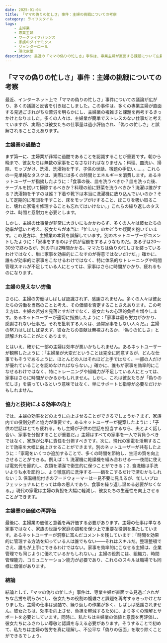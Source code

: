 ```yaml
---
date: 2025-01-04
title: 「ママの偽りの忙しさ」事件：主婦の挑戦についての考察
category: ライフスタイル
tags:
    - 主婦業
    - 専業主婦
    - ワークライフバランス
    - 家族のダイナミクス
    - ジェンダーロール
    - 現代家電
description: 最近の「ママの偽りの忙しさ」事件は、専業主婦が直面する課題について広範な議論を巻き起こしました。この記事では、主婦業の複雑さ、彼女たちの仕事に対する誤解、そして家族が協力と現代技術を通じてどのように彼女たちをサポートできるかについて探ります。
---
```


## 「ママの偽りの忙しさ」事件：主婦の挑戦についての考察

最近、インターネット上で「ママの偽りの忙しさ」事件についての議論が広がり、多くの議論と反省を引き起こしました。この事件は、多くの専業主婦が直面する見過ごされがちな苦労を明らかにし、主婦業の複雑さと課題を再考するきっかけとなりました。多くの人々は、主婦業が簡単でストレスのない仕事だと考えていますが、実際には彼女たちの仕事量は過小評価され、「偽りの忙しさ」と誤解されることさえあります。

### 主婦業の過酷さ

まず第一に、主婦業が非常に過酷であることを認識することが重要です。朝から晩まで、彼女たちは無数の家事をこなさなければなりません：料理、皿洗い、掃除、モップがけ、洗濯、洗濯物を干す、子供の世話、宿題の手伝い……。これらの一見単純なタスクは、実際には多くの時間とエネルギーを消費します。あるネットユーザーが指摘したように：「食事の後、皿を洗うべきか？皿を洗った後、テーブルを拭いて掃除するべきか？料理の前に野菜を洗うべきか？洗濯は誰がする？洗濯物を干すのは誰？下着や靴下は本当に洗濯機に放り込んでいいのか？そして定期的に布団を干すこと、床をモップがけすること、ほこりを吸い取ること、壊れた家電を修理することも忘れてはいけない。」これらの繰り返しのタスクは、時間と忍耐力を必要とします。

しかし、主婦の仕事量が非常に大きいにもかかわらず、多くの人々は彼女たちの効率が低いと考え、彼女たちが本当に「忙しい」のかどうか疑問を抱いています。この見方は、主婦業の本質を誤解しています。別のネットユーザーがコメントしたように：「家事をするのは子供が宿題をするようなものだ。ある子は20～30分で終わるが、別の子は2時間かかる。ママたちは偽りの忙しさを装っているわけではなく、単に家事を効率的にこなすのが得意ではないだけだ。」確かに、誰もが効率的に家事をこなせるわけではなく、特に体系的なトレーニングや時間管理スキルが不足している人にとっては、家事はさらに時間がかかり、疲れるものになります。

### 主婦の見えない労働

さらに、主婦の労働はしばしば認識されず、感謝されません。多くの人々は彼女たちの労働を当然のことと考え、その価値を否定することさえあります。この考え方は、主婦の苦労を見落とすだけでなく、彼女たちの心理的負担を増やします。あるネットユーザーが適切に指摘したように：「家事は最も労力がかかり、感謝されない仕事だ。それを批判する人々は、通常家事をしない人々だ。」主婦の努力はしばしば見えず、彼女たちの貢献は無視されるか、「偽りの忙しさ」と誤解されることがよくあります。

とはいえ、確かに一部の主婦は効率が悪いかもしれません。あるネットユーザーが観察したように：「主婦業が大変だということは完全に同意するが、どんな仕事でもそうであるように、ほとんどの人はそれほど上手ではなく、一部の人だけが優れていることを認めなければならない。」確かに、誰もが家事を効率的にこなせるわけではなく、特にトレーニングや組織力が不足している人にとっては、家事はさらに時間がかかるかもしれません。しかし、これは彼女たちが「偽りの忙しさ」を装っているという意味ではなく、単にサポートと指導が必要なだけかもしれません。

### 協力と技術による効率の向上

では、主婦の効率をどのように向上させることができるでしょうか？まず、家族内での役割分担と協力が重要です。あるネットユーザーが提案したように：「子供の世話はとても疲れる。もし主婦が子供の世話を担当するなら、夫とよく話し合い、家事を分担することが重要だ。」主婦はすべての家事を一人で背負うべきではなく、家族が公平に責任を分担すべきです。次に、現代の家電を活用することで効率を大幅に向上させることができます。別のネットユーザーが共有したように：「家電をいくつか追加することで、多くの時間を節約し、生活の質を向上させることができる。例えば：1. 洗濯機に乾燥機を組み合わせる——夜間に使えば電気代を節約し、衣類を清潔で衛生的に保つことができる；2. 食洗機は手洗いよりも水を節約し、より徹底的に洗浄する——鍋をこするだけで済むかもしれない；3. 保温機能付きのフードウォーマーは一見不要に見えるが、忙しいプロフェッショナルにとっては命の恩人であり、食事を繰り返し温める必要がなくなる。」現代の家電は主婦の負担を大幅に軽減し、彼女たちの生産性を向上させることができます。

### 主婦業の価値の再評価

最後に、主婦業の価値と意義を再評価する必要があります。主婦の仕事は単なる家事ではなく、家族の世話や家庭の調和を保つ上で重要な役割を果たしています。あるネットユーザーが洞察に富んだコメントを残しています：「時間を効果的に管理する方法を知っている人は誰でもない——それはスキルだ。整理整頓でさえ、誰もが上手にできるわけではない。家事を効率的にこなせる主婦は、企業管理でも同じように優れているかもしれない。」主婦の役割には、組織力、時間管理能力、コミュニケーション能力が必要であり、これらのスキルは職場でも同様に価値があります。

### 結論

結論として、「ママの偽りの忙しさ」事件は、専業主婦が直面する見過ごされがちな苦労を明らかにし、彼女たちの役割の複雑さと課題を再考するきっかけとなりました。主婦の仕事は過酷で、繰り返しの作業が多く、しばしば感謝されません。彼女たちは、効率を向上させ、負担を軽減するために、より多くの理解とサポートを必要としています。同時に、私たちは主婦業の価値と意義を再評価し、彼女たちにふさわしい尊敬と認識を与える必要があります。そうすることで初めて、私たちは主婦の苦労を真に理解し、不公平な「偽りの仮面」を取り除くことができるでしょう。
